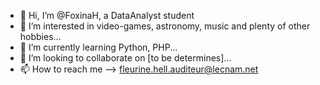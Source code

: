 - 👋 Hi, I’m @FoxinaH, a DataAnalyst student
- 👀 I’m interested in video-games, astronomy, music and plenty of other hobbies...
- 🌱 I’m currently learning Python, PHP...
- 💞️ I’m looking to collaborate on [to be determines]...
- 📫 How to reach me --> fleurine.hell.auditeur@lecnam.net

<!---
FoxinaH/FoxinaH is a ✨ special ✨ repository because its `README.md` (this file) appears on your GitHub profile.
You can click the Preview link to take a look at your changes.
--->
